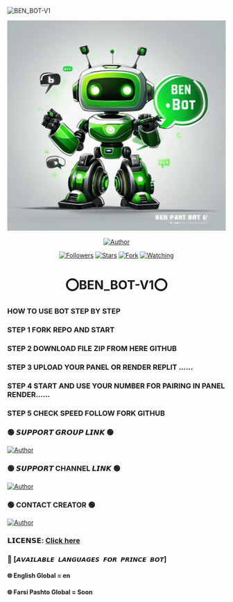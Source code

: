 ![BEN_BOT-V1](https://readme-typing-svg.demolab.com?font=bold&size=20&pause=998&color=skyblue&background=white&right=true&random=true&width=465&lines=🥰ASSALAMUALAIKUM❣️+EVERYONE👋🏻;😍WELCOME+TO+BEN_BOT-V1+WhatsApp+User;BOT+💙)

<a><img src='20241026_180435.jpg'/></a>

<p align="center">
<a href="https://github.com/TraderAn-King/BEN_BOT-V1"><img title="Author" src="https://img.shields.io/badge/BEN_BOT-V1-black?style=for-the-badge&logo=github"></a>
</p>

<p align="center">
<a href="https://github.com/TraderAn-King?tab=followers"><img title="Followers" src="https://img.shields.io/github/followers/TraderAn-King?label=Followers&style=social"></a>
<a href="https://github.com/TraderAn-King/BEN_BOT-V1/stargazers/"><img title="Stars" src="https://img.shields.io/github/stars/TraderAn-King/BEN_BOT-V1?&style=social"></a>
<a href="https://github.com/TraderAn-King/BEN_BOT-V1/network/members"><img title="Fork" src="https://img.shields.io/github/forks/TraderAn-King/BEN_BOT-V1?style=social"></a>
<a href="https://github.com/TraderAn-King/BEN_BOT-V1/watchers"><img title="Watching" src="https://img.shields.io/github/watchers/TraderAn-King/BEN_BOT-V1?label=Watching&style=social"></a>
</p>

<h1 align="center">⭕BEN_BOT-V1⭕</h1>


### HOW TO USE BOT STEP BY STEP



### STEP 1 FORK REPO AND START

### STEP 2 DOWNLOAD FILE ZIP FROM HERE GITHUB

### STEP 3 UPLOAD YOUR PANEL OR RENDER REPLIT ...... 

### STEP 4 START AND USE YOUR NUMBER FOR PAIRING IN PANEL RENDER......

### STEP 5 CHECK SPEED FOLLOW FORK GITHUB

 

### 🟢 𝙎𝙐𝙋𝙋𝙊𝙍𝙏 𝙂𝙍𝙊𝙐𝙋 𝙇𝙄𝙉𝙆 🟢
   <p align="left">
      <a href="https://chat.whatsapp.com/EKayqcDGrjC1XtF2DYuZdn"><img height= "30" length= "10" title="Author" src="https://img.shields.io/badge/Support Group-25D366?style=for-the-badge&logo=whatsApp&logoColor=white"></a>
   </p>
   
### 🟢 𝙎𝙐𝙋𝙋𝙊𝙍𝙏 CHANNEL 𝙇𝙄𝙉𝙆 🟢
   <p align="left">
      <a href="https://whatsapp.com/channel/0029Vasu3qP9RZAUkVkvSv32"><img height= "30" length= "10" title="Author" src="https://img.shields.io/badge/Support Channel-25D366?style=for-the-badge&logo=whatsApp&logoColor=white"></a>
   </p>
   
### 🟢 CONTACT CREATOR 🟢
   <p align="left">
      <a href="https://wa.me/qr/DLNTMYH2GDWWA1"><img height= "30" length= "10" title="Author" src="https://img.shields.io/badge/CONTACT-25D366?style=for-the-badge&logo=whatsApp&logoColor=white"></a>
   </p>

### 𝗟𝗜𝗖𝗘𝗡𝗦𝗘: [Click here](https://github.com/TraderAn-King/BEN_BOT-V1/blob/main/LICENSE)

### 💠 [`𝘼𝙑𝘼𝙄𝙇𝘼𝘽𝙇𝙀 𝙇𝘼𝙉𝙂𝙐𝘼𝙂𝙀𝙎 𝙁𝙊𝙍 𝙋𝙍𝙄𝙉𝘾𝙀 𝘽𝙊𝙏`]
#### 🌐 English Global = en
#### 🌐 Farsi Pashto Global = Soon

